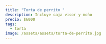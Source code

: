 ```yaml
---
title: "Torta de perrito "
description: Incluye caja visor y moño
precio: $6000
tags:
  - torta
image: /assets/assets/torta-de-perrito.jpg
---
```

